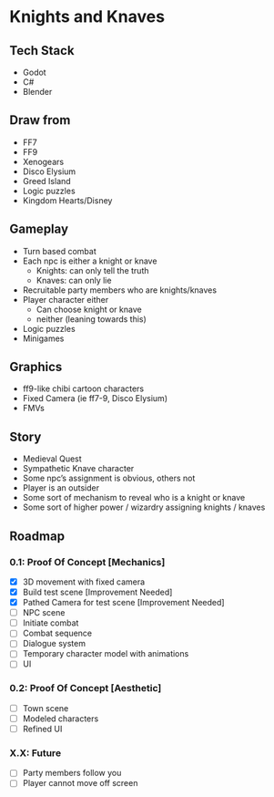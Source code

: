 # Knights and Knaves
 
## Tech Stack
- Godot 
- C#
- Blender 

## Draw from
- FF7
- FF9
- Xenogears
- Disco Elysium
- Greed Island
- Logic puzzles
- Kingdom Hearts/Disney

## Gameplay
- Turn based combat
- Each npc is either a knight or knave
  - Knights: can only tell the truth
  - Knaves: can only lie
- Recruitable party members who are knights/knaves
- Player character either
  - Can choose knight or knave
  - neither (leaning towards this)
- Logic puzzles
- Minigames

## Graphics
- ff9-like chibi cartoon characters
- Fixed Camera (ie ff7-9, Disco Elysium)
- FMVs

## Story
- Medieval Quest
- Sympathetic Knave character 
- Some npc’s assignment is obvious, others not
- Player is an outsider
- Some sort of mechanism to reveal who is a knight or knave
- Some sort of higher power / wizardry assigning knights / knaves

## Roadmap
### 0.1: Proof Of Concept [Mechanics]
- [X] 3D movement with fixed camera
- [X] Build test scene [Improvement Needed]
- [X] Pathed Camera for test scene [Improvement Needed]
- [ ] NPC scene
- [ ] Initiate combat
- [ ] Combat sequence
- [ ] Dialogue system
- [ ] Temporary character model with animations
- [ ] UI
### 0.2: Proof Of Concept [Aesthetic]
- [ ] Town scene
- [ ] Modeled characters
- [ ] Refined UI
### X.X: Future
- [ ] Party members follow you
- [ ] Player cannot move off screen
